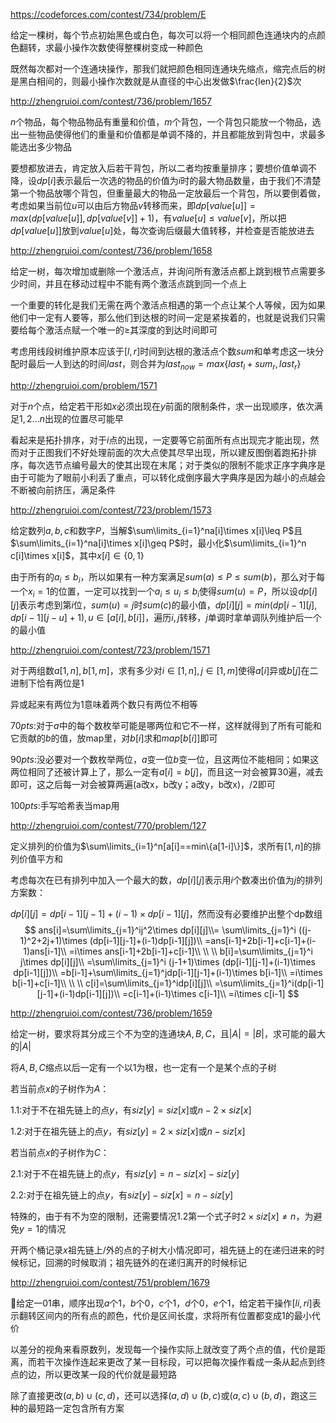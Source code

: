 https://codeforces.com/contest/734/problem/E

给定一棵树，每个节点初始黑色或白色，每次可以将一个相同颜色连通块内的点颜色翻转，求最小操作次数使得整棵树变成一种颜色

既然每次都对一个连通块操作，那我们就把颜色相同连通块先缩点，缩完点后的树是黑白相间的，则最小操作次数就是从直径的中心出发做$\frac{len}{2}$次



http://zhengruioi.com/contest/736/problem/1657

$n$个物品，每个物品物品有重量和价值，$m$个背包，一个背包只能放一个物品，选出一些物品使得他们的重量和价值都是单调不降的，并且都能放到背包中，求最多能选出多少物品

要想都放进去，肯定放入后若干背包，所以二者均按重量排序；要想价值单调不降，设$dp[i]$表示最后一次选的物品的价值为$i$时的最大物品数量，由于我们不清楚第一个物品放哪个背包，但重量最大的物品一定放最后一个背包，所以要倒着做，考虑如果当前位$u$可以由后方物品$v$转移而来，即$dp[value[u]]=max(dp[value[u]],dp[value[v]]+1)$，有$value[u]\leq value[v]$，所以把$dp[value[u]]$放到$value[u]$处，每次查询后缀最大值转移，并检查是否能放进去



http://zhengruioi.com/contest/736/problem/1658

给定一树，每次增加或删除一个激活点，并询问所有激活点都上跳到根节点需要多少时间，并且在移动过程中不能有两个激活点跳到同一个点上

一个重要的转化是我们无需在两个激活点相遇的第一个点让某个人等候，因为如果他们中一定有人要等，那么他们到达根的时间一定是紧挨着的，也就是说我们只需要给每个激活点赋一个唯一的$\geq$其深度的到达时间即可

考虑用线段树维护原本应该于$[l,r]$时间到达根的激活点个数$sum$和单考虑这一块分配时最后一人到达的时间$last$，则合并为$last_{now}=max\{last_l+sum_r,last_r\}$



http://zhengruioi.com/problem/1571

对于$n$个点，给定若干形如$x$必须出现在$y$前面的限制条件，求一出现顺序，依次满足$1,2...n$出现的位置尽可能早

看起来是拓扑排序，对于$i$点的出现，一定要等它前面所有点出现完才能出现，然而对于正图我们不好处理前面的次大点使其尽早出现，所以建反图倒着跑拓扑排序，每次选节点编号最大的使其出现在末尾；对于类似的限制不能求正序字典序是由于可能为了眼前小利丢了重点，可以转化成倒序最大字典序是因为越小的点越会不断被向前挤压，满足条件



http://zhengruioi.com/contest/723/problem/1573

给定数列$a,b,c$和数字$P$，当解$\sum\limits_{i=1}^na[i]\times x[i]\leq P$且$\sum\limits_{i=1}^na[i]\times x[i]\geq P$时，最小化$\sum\limits_{i=1}^n c[i]\times x[i]$，其中$x[i]\in\{0,1\}$

由于所有的$a_i\leq b_i$，所以如果有一种方案满足$sum(a)\leq P\leq sum(b)$，那么对于每一个$x_i=1$的位置，一定可以找到一个$a_i\leq u_i\leq b_i$使得$sum(u)=P$，所以设$dp[i][j]$表示考虑到第$i$位，$sum(u)=j$时$sum(c)$的最小值，$dp[i][j]=min(dp[i-1][j],dp[i-1][j-u]+1),u\in[a[i],b[i]]$，遍历$i,j$转移，$j$单调时拿单调队列维护后一个的最小值



http://zhengruioi.com/contest/723/problem/1571

对于两组数$a[1,n],b[1,m]$，求有多少对$i\in[1,n],j\in[1,m]$使得$a[i]$异或$b[j]$在二进制下恰有两位是1

异或起来有两位为1意味着两个数只有两位不相等

$70pts:$对于$a$中的每个数枚举可能是哪两位和它不一样，这样就得到了所有可能和它贡献的$b$的值，放map里，对$b[i]$求和$map[b[i]]$即可

$90pts:$没必要对一个数枚举两位，$a$变一位$b$变一位，且这两位不能相同；如果这两位相同了还被计算上了，那么一定有$a[i]=b[j]$，而且这一对会被算30遍，减去即可，这之后每一对会被算两遍(a改x，b改y；a改y，b改x)，/2即可

$100pts:$手写哈希表当map用



http://zhengruioi.com/contest/770/problem/127

定义排列的价值为$\sum\limits_{i=1}^n[a[i]==min\{a[1-i]\}]$，求所有$[1,n]$的排列价值平方和

考虑每次在已有排列中加入一个最大的数，$dp[i][j]$表示用$i$个数凑出价值为$j$的排列方案数：

$dp[i][j]=dp[i-1][j-1]+(i-1)\times dp[i-1][j]$，然而没有必要维护出整个dp数组
$$
ans[i]=\sum\limits_{j=1}^ij^2\times dp[i][j]\\=
\sum\limits_{j=1}^i ((j-1)^2+2j+1)\times (dp[i-1][j-1]+(i-1)dp[i-1][j])\\
=ans[i-1]+2b[i-1]+c[i-1]+(i-1)ans[i-1]\\
=i\times ans[i-1]+2b[i-1]+c[i-1]\\
\\
\\
b[i]=\sum\limits_{j=1}^i j\times dp[i][j]\\
=\sum\limits_{j=1}^i (j-1+1)\times (dp[i-1][j-1]+(i-1)\times dp[i-1][j])\\
=b[i-1]+\sum\limits_{j=1}^jdp[i-1][j-1]+(i-1)\times b[i-1]\\
=i\times b[i-1]+c[i-1]\\
\\
\\
c[i]=\sum\limits_{j=1}^idp[i][j]\\
=\sum\limits_{j=1}^i(dp[i-1][j-1]+(i-1)dp[i-1][j])\\
=c[i-1]+(i-1)\times c[i-1]\\
=i\times c[i-1]
$$


http://zhengruioi.com/contest/736/problem/1659

给定一树，要求将其分成三个不为空的连通块$A,B,C$，且$|A|=|B|$，求可能的最大的$|A|$

将$A,B,C$缩点以后一定有一个以$1$为根，也一定有一个是某个点的子树

若当前点$x$的子树作为$A$：

$1.1:$对于不在祖先链上的点$y$，有$siz[y]=siz[x]$或$n-2\times siz[x]$

$1.2:$对于在祖先链上的点$y$，有$siz[y]=2\times siz[x]$或$n-siz[x]$

若当前点$x$的子树作为$C$：

$2.1:$对于不在祖先链上的点$y$，有$siz[y]=n-siz[x]-siz[y]$

$2.2:$对于在祖先链上的点$y$，有$siz[y]-siz[x]=n-siz[y]$

特殊的，由于有不为空的限制，还需要情况$1.2$第一个式子时$2\times siz[x]\neq n$，为避免$y=1$的情况

开两个桶记录$x$祖先链上/外的点的子树大小情况即可，祖先链上的在递归进来的时候标记，回溯的时候取消；祖先链外的在递归离开的时候标记



http://zhengruioi.com/contest/751/problem/1679

给定一01串，顺序出现$a$个$1$，$b$个$0$，$c$个$1$，$d$个$0$，$e$个$1$，给定若干操作$[li,ri]$表示翻转区间内的所有点的颜色，代价是区间长度，求将所有位置都变成1的最小代价

以差分的视角来看原数列，发现每一个操作实际上就改变了两个点的值，代价是距离，而若干次操作连起来更改了某一目标段，可以把每次操作看成一条从起点到终点的边，所以更改某一段的代价就是最短路

除了直接更改$(a,b)\cup (c,d)$，还可以选择$(a,d)\cup (b,c)$或$(a,c)\cup (b,d)$，跑这三种的最短路一定包含所有方案
